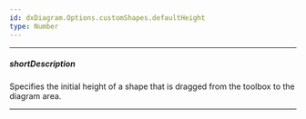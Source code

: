 ```yaml
---
id: dxDiagram.Options.customShapes.defaultHeight
type: Number
---
```

---
##### shortDescription
Specifies the initial height of a shape that is dragged from the toolbox to the diagram area.

---

